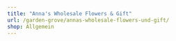 ```yaml
---
title: "Anna's Wholesale Flowers & Gift"
url: /garden-grove/annas-wholesale-flowers-und-gift/
shop: Allgemein
---
```

